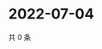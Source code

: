 # 2022-07-04

共 0 条

<!-- BEGIN WEIBO -->
<!-- 最后更新时间 Mon Jul 04 2022 13:27:16 GMT+0800 (China Standard Time) -->

<!-- END WEIBO -->
